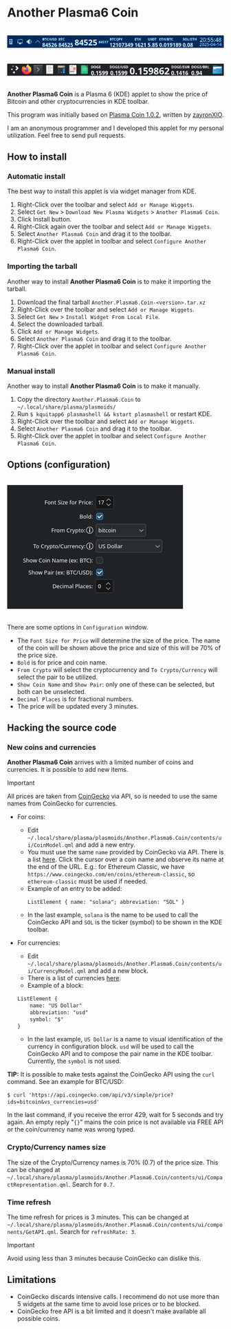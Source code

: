 # Another Plasma6 Coin

<br>![Example of toolbar](screenshots/toolbar.png)<br><br>
<br>![Example of toolbar](screenshots/toolbar2.png)<br><br>

__Another Plasma6 Coin__ is a Plasma 6 (KDE) applet to show the price of Bitcoin and other cryptocurrencies in KDE toolbar.

This program was initially based on [Plasma Coin 1.0.2](https://store.kde.org/p/2242677/), written by [zayronXIO](https://store.kde.org/u/zayronXIO).

I am an anonymous programmer and I developed this applet for my personal utilization. Feel free to send pull requests.


## How to install

### Automatic install

The best way to install this applet is via widget manager from KDE.

1. Right-Click over the toolbar and select `Add or Manage Wiggets`.
2. Select `Get New` > `Download New Plasma Widgets` > `Another Plasma6 Coin`.
3. Click Install button.
4. Right-Click again over the toolbar and select `Add or Manage Wiggets`.
5. Select `Another Plasma6 Coin` and drag it to the toolbar.
6. Right-Click over the applet in toolbar and select `Configure Another Plasma6 Coin`.

### Importing the tarball

Another way to install __Another Plasma6 Coin__ is to make it importing the tarball.

1. Download the final tarball `Another.Plasma6.Coin-<version>.tar.xz`
2. Right-Click over the toolbar and select `Add or Manage Wiggets`.
3. Select `Get New` > `Install Widget From Local File`.
4. Select the downloaded tarball.
5. Click `Add or Manage Widgets`.
6. Select `Another Plasma6 Coin` and drag it to the toolbar.
7. Right-Click over the applet in toolbar and select `Configure Another Plasma6 Coin`.

### Manual install

Another way to install __Another Plasma6 Coin__ is to make it manually.

1. Copy the directory `Another.Plasma6.Coin` to `~/.local/share/plasma/plasmoids/`
2. Run `$ kquitapp6 plasmashell && kstart plasmashell` or restart KDE.
3. Right-Click over the toolbar and select `Add or Manage Wiggets`.
4. Select `Another Plasma6 Coin` and drag it to the toolbar.
5. Right-Click over the applet in toolbar and select `Configure Another Plasma6 Coin`.

## Options (configuration)

<br>![Configuration Window](screenshots/configuration.png)<br><br>

There are some options in `Configuration` window.

* The `Font Size for Price` will determine the size of the price. The name of the coin will be shown above the price and size of this will be 70% of the price size.
* `Bold` is for price and coin name.
* `From Crypto` will select the cryptocurrency and `To Crypto/Currency` will select the pair to be utilized.
* `Show Coin Name` and `Show Pair`: only one of these can be selected, but both can be unselected.
* `Decimal Places` is for fractional numbers.
* The price will be updated every 3 minutes.

## Hacking the source code

### New coins and currencies

__Another Plasma6 Coin__ arrives with a limited number of coins and currencies. It is possible to add new items.

> [!IMPORTANT]
> All prices are taken from [CoinGecko](https://www.coingecko.com) via API, so is needed to use the same names from CoinGecko for currencies.

* For coins:
  * Edit `~/.local/share/plasma/plasmoids/Another.Plasma6.Coin/contents/ui/CoinModel.qml` and add a new entry.
  * You must use the same `name` provided by CoinGecko via API. There is a list [here](https://www.coingecko.com/en/all-cryptocurrencies). Click the cursor over a coin name and observe its name at the end of the URL. E.g.: for Ethereum Classic, we have `https://www.coingecko.com/en/coins/ethereum-classic`, so `ethereum-classic` must be used if needed.
  * Example of an entry to be added:
    ```
    ListElement { name: "solana"; abbreviation: "SOL" }
    ```
  * In the last example, `solana` is the name to be used to call the CoinGecko API and `SOL` is the ticker (symbol) to be shown in the KDE toolbar.

* For currencies:
  * Edit `~/.local/share/plasma/plasmoids/Another.Plasma6.Coin/contents/ui/CurrencyModel.qml` and add a new block.
  * There is a list of currencies [here](https://docs.coingecko.com/reference/simple-supported-currencies).
  * Example of a block:
  ```
  ListElement {
      name: "US Dollar"
      abbreviation: "usd"
      symbol: "$"
  }
  ```
  * In the last example, `US Dollar` is a name to visual identification of the currency in configuration block. `usd` will be used to call the CoinGecko API and to compose the pair name in the KDE toolbar. Currently, the `symbol` is not used.

__TIP:__ It is possible to make tests against the CoinGecko API using the `curl` command. See an example for BTC/USD:

```
$ curl 'https://api.coingecko.com/api/v3/simple/price?ids=bitcoin&vs_currencies=usd'
```

In the last command, if you receive the error 429, wait for 5 seconds and try again. An empty reply "`{}`" mains the coin price is not available via FREE API or the coin/currency name was wrong typed.

### Crypto/Currency names size

The size of the Crypto/Currency names is 70% (0.7) of the price size. This can be changed at `~/.local/share/plasma/plasmoids/Another.Plasma6.Coin/contents/ui/CompactRepresentation.qml`. Search for `0.7`.

### Time refresh

The time refresh for prices is 3 minutes. This can be changed at `~/.local/share/plasma/plasmoids/Another.Plasma6.Coin/contents/ui/components/GetAPI.qml`. Search for `refreshRate: 3`.

> [!IMPORTANT]
> Avoid using less than 3 minutes because CoinGecko can dislike this.

## Limitations

* CoinGecko discards intensive calls. I recommend do not use more than 5 widgets at the same time to avoid lose prices or to be blocked.
* CoinGecko free API is a bit limited and it doesn't make available all possible coins.
